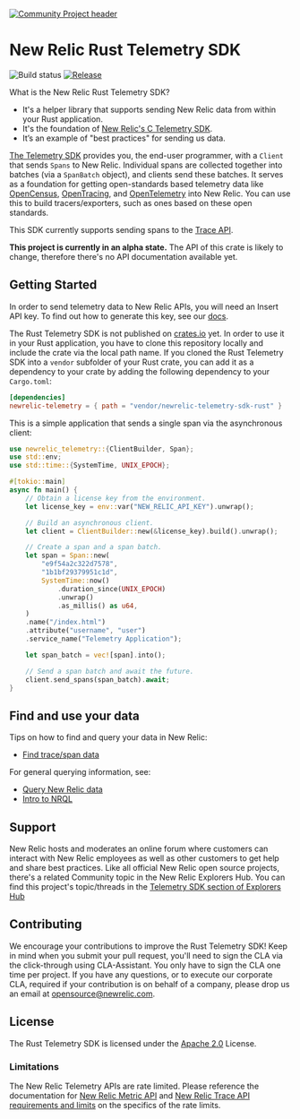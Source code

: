[![Community Project header](https://github.com/newrelic/open-source-office/raw/master/examples/categories/images/Community_Project.png)](https://github.com/newrelic/open-source-office/blob/master/examples/categories/index.md#community-project)

# New Relic Rust Telemetry SDK

![Build status](https://github.com/newrelic/newrelic-telemetry-sdk-rust/workflows/CI/badge.svg)
[![Release](https://img.shields.io/github/v/release/newrelic/newrelic-telemetry-sdk-rust?include_prereleases&style=)](https://github.com/newrelic/newrelic-telemetry-sdk-rust/releases/)

What is the New Relic Rust Telemetry SDK?

* It's a helper library that supports sending New Relic data from within your Rust application.
* It's the foundation of [New Relic's C Telemetry SDK](https://github.com/newrelic/newrelic-telemetry-sdk-c).
* It’s an example of "best practices" for sending us data.

[The Telemetry SDK](https://docs.newrelic.com/docs/telemetry-data-platform/get-started/capabilities/telemetry-sdks-send-custom-telemetry-data-new-relic) provides you, the end-user programmer, with a `Client `that sends `Spans` to New Relic. Individual spans are collected together into batches (via a `SpanBatch` object), and clients send these batches.  It serves as a foundation for getting open-standards based telemetry data like [OpenCensus](https://opencensus.io/), [OpenTracing](https://opentracing.io/), and [OpenTelemetry](https://opentelemetry.io/) into New Relic. You can use this to build tracers/exporters, such as ones based on these open standards.

This SDK currently supports sending spans to the [Trace API](https://docs.newrelic.com/docs/understand-dependencies/distributed-tracing/trace-api/introduction-trace-api).

**This project is currently in an alpha state.** The API of this crate is
likely to change, therefore there's no API documentation available yet.

## Getting Started

In order to send telemetry data to New Relic APIs, you will need an Insert API key. To find out how to generate this key, see our [docs](https://docs.newrelic.com/docs/apis/get-started/intro-apis/types-new-relic-api-keys).

The Rust Telemetry SDK is not published on [crates.io](https://crates.io) 
yet. In order to use it in your Rust application, you have to clone this
repository locally and include the crate via the local path name. If you
cloned the Rust Telemetry SDK into a `vendor` subfolder of your Rust crate,
you can add it as a dependency to your crate by adding the following dependency
to your `Cargo.toml`:

```toml
[dependencies]
newrelic-telemetry = { path = "vendor/newrelic-telemetry-sdk-rust" }
```

This is a simple application that sends a single span via the asynchronous
client:
```rust
use newrelic_telemetry::{ClientBuilder, Span};
use std::env;
use std::time::{SystemTime, UNIX_EPOCH};

#[tokio::main]
async fn main() {
    // Obtain a license key from the environment.
    let license_key = env::var("NEW_RELIC_API_KEY").unwrap();

    // Build an asynchronous client.
    let client = ClientBuilder::new(&license_key).build().unwrap();

    // Create a span and a span batch.
    let span = Span::new(
        "e9f54a2c322d7578",
        "1b1bf29379951c1d",
        SystemTime::now()
            .duration_since(UNIX_EPOCH)
            .unwrap()
            .as_millis() as u64,
    )
    .name("/index.html")
    .attribute("username", "user")
    .service_name("Telemetry Application");

    let span_batch = vec![span].into();

    // Send a span batch and await the future.
    client.send_spans(span_batch).await;
}
```

## Find and use your data

Tips on how to find and query your data in New Relic:
- [Find trace/span data](https://docs.newrelic.com/docs/understand-dependencies/distributed-tracing/trace-api/introduction-trace-api#view-data)

For general querying information, see:
- [Query New Relic data](https://docs.newrelic.com/docs/query-your-data/explore-query-data/explore-data/introduction-querying-new-relic-data)
- [Intro to NRQL](https://docs.newrelic.com/docs/query-your-data/nrql-new-relic-query-language/get-started/introduction-nrql-new-relics-query-language)

## Support

New Relic hosts and moderates an online forum where customers can interact with
New Relic employees as well as other customers to get help and share best
practices. Like all official New Relic open source projects, there's a related
Community topic in the New Relic Explorers Hub. You can find this project's
topic/threads in the [Telemetry SDK section of Explorers Hub](https://discuss.newrelic.com/t/new-relic-rust-telemetry-sdk/114558)

## Contributing

We encourage your contributions to improve the Rust Telemetry SDK! Keep in mind
when you submit your pull request, you'll need to sign the CLA via the 
click-through using CLA-Assistant. You only have to sign the CLA one time per
project. If you have any questions, or to execute our corporate CLA, required
if your contribution is on behalf of a company,  please drop us an email at
opensource@newrelic.com.

## License

The Rust Telemetry SDK is licensed under the [Apache 2.0](http://apache.org/licenses/LICENSE-2.0.txt) 
License.

### Limitations

The New Relic Telemetry APIs are rate limited. Please reference the
documentation for [New Relic Metric API](https://docs.newrelic.com/docs/introduction-new-relic-metric-api) 
and [New Relic Trace API requirements and limits](https://docs.newrelic.com/docs/apm/distributed-tracing/trace-api/trace-api-general-requirements-limits)
on the specifics of the rate limits.
